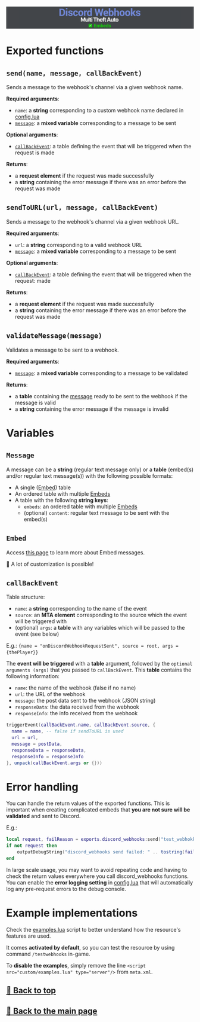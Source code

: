 ![Banner](/.github/images/banner.png)

# Exported functions

## `send(name, message, callBackEvent)`

Sends a message to the webhook's channel via a given webhook name.

**Required arguments**:

- `name`: a **string** corresponding to a custom webhook name declared in [config.lua](/discord_webhooks/custom/config.lua)
- [`message`](#message): a **mixed variable** corresponding to a message to be sent

**Optional arguments**:

- [`callBackEvent`](#callbackevent): a table defining the event that will be triggered when the request is made

**Returns**:

- a **request element** if the request was made successfully
- a **string** containing the error message if there was an error before the request was made

## `sendToURL(url, message, callBackEvent)`

Sends a message to the webhook's channel via a given webhook URL.

**Required arguments**:

- `url`: a **string** corresponding to a valid webhook URL
- [`message`](#message): a **mixed variable** corresponding to a message to be sent

**Optional arguments**:

- [`callBackEvent`](#callbackevent): a table defining the event that will be triggered when the request: made

**Returns**:

- a **request element** if the request was made successfully
- a **string** containing the error message if there was an error before the request was made

## `validateMessage(message)`

Validates a message to be sent to a webhook.

**Required arguments**:

- [`message`](#message): a **mixed variable** corresponding to a message to be validated

**Returns**:

- a **table** containing the [message](#message) ready to be sent to the webhook if the message is valid
- a **string** containing the error message if the message is invalid

# Variables

## `Message`

A message can be a **string** (regular text message only) or a **table** (embed(s) and/or regular text message(s)) with the following possible formats:

- A single ([Embed](#embed)) table
- An ordered table with multiple [Embeds](#embed)
- A table with the following **string keys**:
  - `embeds`: an ordered table with multiple [Embeds](#embed)
  - (optional) `content`: regular text message to be sent with the embed(s)

## `Embed`

Access [this page](/EMBEDS.md) to learn more about Embed messages.

🎨 A lot of customization is possible!

## `callBackEvent`

Table structure:

- `name`: a **string** corresponding to the name of the event
- `source`: an **MTA element** corresponding to the source which the event will be triggered with
- (optional) `args`: a **table** with any variables which will be passed to the event (see below)

E.g.: `{name = "onDiscordWebhookRequestSent", source = root, args = {thePlayer}}`

The **event will be triggered** with a **table** argument, followed by the `optional arguments (args)` that you passed to `callBackEvent`. This **table** contains the following information:

- `name`: the name of the webhook (false if no name)
- `url`: the URL of the webhook
- `message`: the post data sent to the webhook (JSON string)
- `responseData`: the data received from the webhook
- `responseInfo`: the info received from the webhook

```lua
triggerEvent(callBackEvent.name, callBackEvent.source, {
  name = name, -- false if sendToURL is used
  url = url,
  message = postData,
  responseData = responseData,
  responseInfo = responseInfo
}, unpack(callBackEvent.args or {}))
```

# Error handling

You can handle the return values of the exported functions. This is important when creating complicated embeds that **you are not sure will be validated** and sent to Discord.

E.g.:

```lua
local request, failReason = exports.discord_webhooks:send("test_webhokk", "This is a test")
if not request then
    outputDebugString("discord_webhooks send failed: " .. tostring(failReason), 1)
end
```

In large scale usage, you may want to avoid repeating code and having to check the return values everywhere you call discord_webhooks functions. You can enable the **error logging setting** in [config.lua](/discord_webhooks/custom/config.lua) that will automatically log any pre-request errors to the debug console.

# Example implementations

Check the [examples.lua](/discord_webhooks/examples.lua) script to better understand how the resource's features are used.

It comes **activated by default**, so you can test the resource by using command `/testwebhooks` in-game.

To **disable the examples**, simply remove the line `<script src="custom/examples.lua" type="server"/>` from `meta.xml`.

## [🔗 Back to top](#)

## [🔗 Back to the main page](/README.md)

